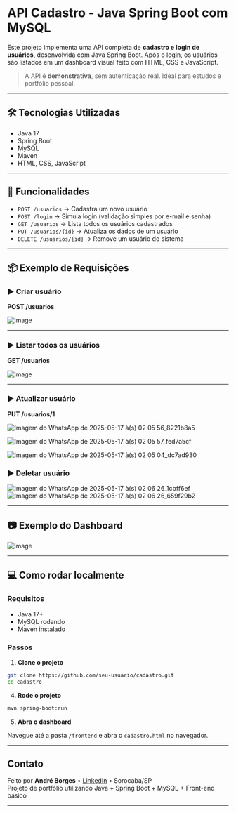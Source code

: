 # API Cadastro - Java Spring Boot com MySQL

Este projeto implementa uma API completa de **cadastro e login de usuários**, desenvolvida com Java Spring Boot. Após o login, os usuários são listados em um dashboard visual feito com HTML, CSS e JavaScript.

> A API é **demonstrativa**, sem autenticação real. Ideal para estudos e portfólio pessoal.

---

## 🛠 Tecnologias Utilizadas

- Java 17
- Spring Boot
- MySQL
- Maven
- HTML, CSS, JavaScript 

---

## 🚀 Funcionalidades

- `POST /usuarios` → Cadastra um novo usuário  
- `POST /login` → Simula login (validação simples por e-mail e senha)  
- `GET /usuarios` → Lista todos os usuários cadastrados  
- `PUT /usuarios/{id}` → Atualiza os dados de um usuário  
- `DELETE /usuarios/{id}` → Remove um usuário do sistema  

---

## 📦 Exemplo de Requisições

### ▶️ Criar usuário

**POST /usuarios**

![image](https://github.com/user-attachments/assets/f28f6ef6-c436-46d2-8c58-a33821a000f5)

---

### ▶️ Listar todos os usuários

**GET /usuarios**

![image](https://github.com/user-attachments/assets/97c0d814-3657-4eb8-847c-5c6d3a915c11)

---

### ▶️ Atualizar usuário

**PUT /usuarios/1**

![Imagem do WhatsApp de 2025-05-17 à(s) 02 05 56_8221b8a5](https://github.com/user-attachments/assets/85490d9f-a66c-41ab-81e2-031d89433bdc)

![Imagem do WhatsApp de 2025-05-17 à(s) 02 05 57_fed7a5cf](https://github.com/user-attachments/assets/e759a663-a319-4143-aacb-e6abd6e793e4)

![Imagem do WhatsApp de 2025-05-17 à(s) 02 05 04_dc7ad930](https://github.com/user-attachments/assets/0eeea0f4-eb9a-4710-b6c6-22faf98bc958)




### ▶️ Deletar usuário

![Imagem do WhatsApp de 2025-05-17 à(s) 02 06 26_1cbff6ef](https://github.com/user-attachments/assets/b8c47e37-9cb7-4d25-b968-6d29e44d1dba)
![Imagem do WhatsApp de 2025-05-17 à(s) 02 06 26_659f29b2](https://github.com/user-attachments/assets/836b2cc7-76c5-4201-a16c-49c899bd1008)


---

## 📷 Exemplo do Dashboard

![image](https://github.com/user-attachments/assets/0bf63f58-6002-4f92-86bd-6c29e206d1b9)

---

## 💻 Como rodar localmente

### Requisitos

- Java 17+
- MySQL rodando
- Maven instalado

### Passos

1. **Clone o projeto**

```bash
git clone https://github.com/seu-usuario/cadastro.git
cd cadastro
```

4. **Rode o projeto**

```bash
mvn spring-boot:run
```

5. **Abra o dashboard**

Navegue até a pasta `/frontend` e abra o `cadastro.html` no navegador.

---
## Contato

Feito por **André Borges** • [LinkedIn](https://www.linkedin.com/in/andre-borgess/) • Sorocaba/SP  
Projeto de portfólio utilizando Java + Spring Boot + MySQL + Front-end básico

---
